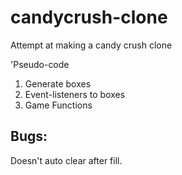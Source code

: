# candycrush-clone
Attempt at making a candy crush clone

'Pseudo-code
1. Generate boxes
2. Event-listeners to boxes
3. Game Functions

## Bugs:

Doesn't auto clear after fill.
